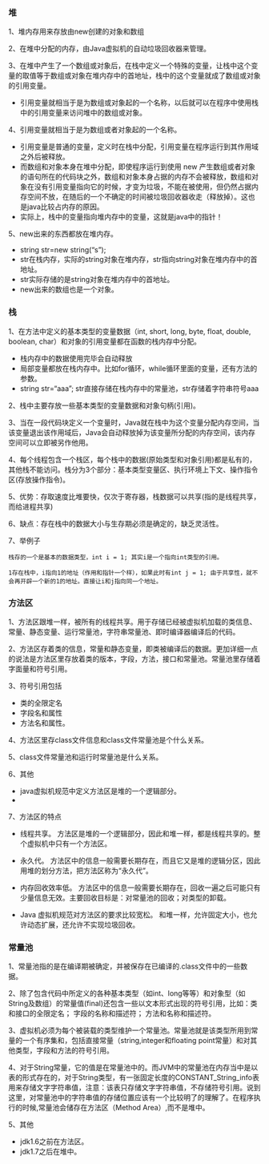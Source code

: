 
### 堆

1、堆内存用来存放由new创建的对象和数组

2、在堆中分配的内存，由Java虚拟机的自动垃圾回收器来管理。

3、在堆中产生了一个数组或对象后，在栈中定义一个特殊的变量，让栈中这个变量的取值等于数组或对象在堆内存中的首地址，栈中的这个变量就成了数组或对象的引用变量。
- 引用变量就相当于是为数组或对象起的一个名称，以后就可以在程序中使用栈中的引用变量来访问堆中的数组或对象。

4、引用变量就相当于是为数组或者对象起的一个名称。
- 引用变量是普通的变量，定义时在栈中分配，引用变量在程序运行到其作用域之外后被释放。
- 而数组和对象本身在堆中分配，即使程序运行到使用 new 产生数组或者对象的语句所在的代码块之外，数组和对象本身占据的内存不会被释放，数组和对象在没有引用变量指向它的时候，才变为垃圾，不能在被使用，但仍然占据内存空间不放，在随后的一个不确定的时间被垃圾回收器收走（释放掉）。这也是java比较占内存的原因。
- 实际上，栈中的变量指向堆内存中的变量，这就是java中的指针！

5、new出来的东西都放在堆内存。
- string str=new string(“s”);
- str在栈内存，实际的string对象在堆内存，str指向string对象在堆内存中的首地址。
- str实际存储的是string对象在堆内存中的首地址。
- new出来的数组也是一个对象。
  



### 栈

1、在方法中定义的基本类型的变量数据（int, short, long, byte, float, double, boolean, char）和对象的引用变量都在函数的栈内存中分配。
- 栈内存中的数据使用完毕会自动释放
- 局部变量都放在栈内存中。比如for循环，while循环里面的变量，还有方法的参数。
- string str=“aaa”; str直接存储在栈内存中的常量池，str存储着字符串符号aaa

2、栈中主要存放一些基本类型的变量数据和对象句柄(引用)。

3、当在一段代码块定义一个变量时，Java就在栈中为这个变量分配内存空间，当该变量退出该作用域后，Java会自动释放掉为该变量所分配的内存空间，该内存空间可以立即被另作他用。

4、每个线程包含一个栈区，每个栈中的数据(原始类型和对象引用)都是私有的，其他栈不能访问。栈分为3个部分：基本类型变量区、执行环境上下文、操作指令区(存放操作指令)。

5、优势：存取速度比堆要快，仅次于寄存器，栈数据可以共享(指的是线程共享，而给进程共享)

6、缺点：存在栈中的数据大小与生存期必须是确定的，缺乏灵活性。

7、举例子
```text
栈存的一个是基本的数据类型，int i = 1; 其实i是一个指向int类型的引用。

1存在栈中，i指向1的地址（作用和指针一个样），如果此时有int j = 1; 由于共享性，就不会再开辟一个新的1的地址。直接让i和j指向同一个地址。
```

### 方法区

1、方法区跟堆一样，被所有的线程共享。用于存储已经被虚拟机加载的类信息、常量、静态变量、运行常量池，字符串常量池、即时编译器编译后的代码。

2、方法区存着类的信息，常量和静态变量，即类被编译后的数据。更加详细一点的说法是方法区里存放着类的版本，字段，方法，接口和常量池。常量池里存储着字面量和符号引用。

3、符号引用包括
- 类的全限定名
- 字段名和属性
- 方法名和属性。

4、方法区里存class文件信息和class文件常量池是个什么关系。

5、class文件常量池和运行时常量池是什么关系。

6、其他
- java虚拟机规范中定义方法区是堆的一个逻辑部分。
- 

7、方法区的特点

- 线程共享。 方法区是堆的一个逻辑部分，因此和堆一样，都是线程共享的。整个虚拟机中只有一个方法区。

- 永久代。 方法区中的信息一般需要长期存在，而且它又是堆的逻辑分区，因此用堆的划分方法，把方法区称为“永久代”。

- 内存回收效率低。 方法区中的信息一般需要长期存在，回收一遍之后可能只有少量信息无效。主要回收目标是：对常量池的回收；对类型的卸载。

- Java 虚拟机规范对方法区的要求比较宽松。 和堆一样，允许固定大小，也允许动态扩展，还允许不实现垃圾回收。



### 常量池

1、常量池指的是在编译期被确定，并被保存在已编译的.class文件中的一些数据。

2、除了包含代码中所定义的各种基本类型（如int、long等等）和对象型（如String及数组）的常量值(final)还包含一些以文本形式出现的符号引用，比如：类和接口的全限定名； 字段的名称和描述符； 方法和名称和描述符。

3、虚拟机必须为每个被装载的类型维护一个常量池。常量池就是该类型所用到常量的一个有序集和，包括直接常量（string,integer和floating point常量）和对其他类型，字段和方法的符号引用。

4、对于String常量，它的值是在常量池中的。而JVM中的常量池在内存当中是以表的形式存在的，对于String类型，有一张固定长度的CONSTANT_String_info表用来存储文字字符串值，注意：该表只存储文字字符串值，不存储符号引用。说到这里，对常量池中的字符串值的存储位置应该有一个比较明了的理解了。在程序执行的时候,常量池会储存在方法区（Method Area）,而不是堆中。

5、其他
- jdk1.6之前在方法区。
- jdk1.7之后在堆中。
